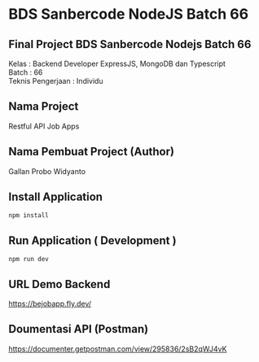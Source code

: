 # BDS Sanbercode NodeJS Batch 66



## Final Project BDS Sanbercode Nodejs Batch 66
Kelas : Backend Developer ExpressJS, MongoDB dan Typescript\
Batch : 66\
Teknis Pengerjaan : Individu

## Nama Project
Restful API Job Apps

## Nama Pembuat Project (Author)
Gallan Probo Widyanto

## Install Application
```
npm install
```

## Run Application ( Development )
```
npm run dev
```

## URL Demo Backend
https://bejobapp.fly.dev/

## Doumentasi API (Postman)
https://documenter.getpostman.com/view/295836/2sB2qWJ4vK
